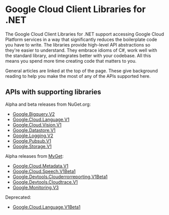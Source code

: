 # Google Cloud Client Libraries for .NET

The Google Cloud Client Libraries for .NET support accessing Google
Cloud Platform services in a way that significantly reduces the
boilerplate code you have to write. The libraries provide high-level
API abstractions so they're easier to understand. They embrace
idioms of C#, work well with the standard library, and integrates
better with your codebase. All this means you spend more time
creating code that matters to you.

General articles are linked at the top of the page. These give
background reading to help you make the most of any of the APIs
supported here.

## APIs with supporting libraries

Alpha and beta releases from NuGet.org:

- [Google.Bigquery.V2](Google.Bigquery.V2/index.html)
- [Google.Cloud.Language.V1](Google.Cloud.Language.V1/index.html)
- [Google.Cloud.Vision.V1](Google.Cloud.Vision.V1/index.html)
- [Google.Datastore.V1](Google.Datastore.V1/index.html)
- [Google.Logging.V2](Google.Logging.V2/index.html)
- [Google.Pubsub.V1](Google.Pubsub.V1/index.html)
- [Google.Storage.V1](Google.Storage.V1/index.html)

Alpha releases from
[MyGet](https://www.myget.org/gallery/google-dotnet-public):

- [Google.Cloud.Metadata.V1](Google.Cloud.Metadata.V1/index.html)
- [Google.Cloud.Speech.V1Beta1](Google.Cloud.Speech.V1Beta1/index.html)
- [Google.Devtools.Clouderrorreporting.V1Beta1](Google.Devtools.Clouderrorreporting.V1Beta1/index.html)
- [Google.Devtools.Cloudtrace.V1](Google.Devtools.Cloudtrace.V1/index.html)
- [Google.Monitoring.V3](Google.Monitoring.V3/index.html)

Deprecated:
- [Google.Cloud.Language.V1Beta1](Google.Cloud.Language.V1Beta1/index.html)
